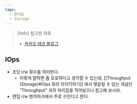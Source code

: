 ```yaml
---
tags:
  - 용어집
  - Storage
---
```

> [!info] 참고한 자료
> - [카카오 테크 블로그](https://tech.kakao.com/2016/07/14/coding-for-ssd-part-2)

## IOps

- 초당 r/w 횟수를 의미한다.
	- 이렇게 말하면 좀 모호하다고 생각할 수 있는데, [[Throughput (Storage)#IOps 와의 차이?|여기]] 에서 헷갈릴 수 있는 개념인 "Throughput" 과의 차이점을 적어놨으니 참고해 보시라.
- 랜덤 r/w 벤치마크에서 주로 쓰인다고 한다.
